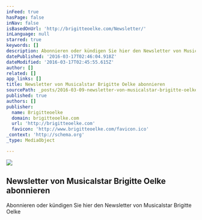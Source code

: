 ```yaml
---
inFeed: true
hasPage: false
inNav: false
isBasedOnUrl: 'http://brigitteoelke.com/Newsletter/'
inLanguage: null
starred: true
keywords: []
description: Abonnieren oder kündigen Sie hier den Newsletter von Musicalstar Brigitte Oelke
datePublished: '2016-03-17T02:46:04.918Z'
dateModified: '2016-03-17T02:45:55.615Z'
author: []
related: []
app_links: []
title: Newsletter von Musicalstar Brigitte Oelke abonnieren
sourcePath: _posts/2016-03-09-newsletter-von-musicalstar-brigitte-oelke-abonnieren.md
published: true
authors: []
publisher:
  name: Brigitteoelke
  domain: brigitteoelke.com
  url: 'http://brigitteoelke.com'
  favicon: 'http://www.brigitteoelke.com/favicon.ico'
_context: 'http://schema.org'
_type: MediaObject

---
```

![](https://s3-us-west-2.amazonaws.com/the-grid-img/p/3bb44fab0dd086e5dc593c049b07ffbea8b632e8.jpg)

<article style=""><h1>Newsletter von Musicalstar Brigitte Oelke abonnieren</h1><p>Abonnieren oder kündigen Sie hier den Newsletter von Musicalstar Brigitte Oelke</p></article>
